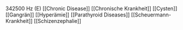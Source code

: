 342500 Hz (E)
[[Chronic Disease]]
[[Chronische Krankheit]]
[[Cysten]]
[[Gangrän]]
[[Hyperämie]]
[[Parathyroid Diseases]]
[[Scheuermann-Krankheit]]
[[Schizenzephalie]]